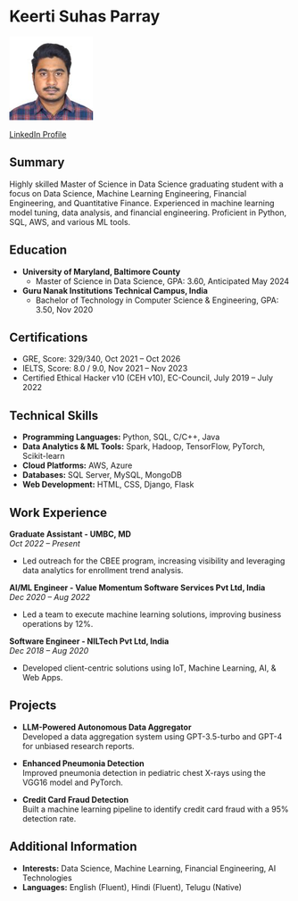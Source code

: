 # Keerti Suhas Parray

![Headshot](https://github.com/AnoZee/UMBC-DATA606-Capstone/blob/f2bc0dda24ce151708a4c0dd12ac52dc77128e76/docs/US%20VPhoto.jpg)


[LinkedIn Profile](https://linkedin.com/in/suhasparray)

## Summary
Highly skilled Master of Science in Data Science graduating student with a focus on Data Science, Machine Learning Engineering, Financial Engineering, and Quantitative Finance. Experienced in machine learning model tuning, data analysis, and financial engineering. Proficient in Python, SQL, AWS, and various ML tools.

## Education
- **University of Maryland, Baltimore County**
  - Master of Science in Data Science, GPA: 3.60, Anticipated May 2024
- **Guru Nanak Institutions Technical Campus, India**
  - Bachelor of Technology in Computer Science & Engineering, GPA: 3.50, Nov 2020

## Certifications
- GRE, Score: 329/340, Oct 2021 – Oct 2026
- IELTS, Score: 8.0 / 9.0, Nov 2021 – Nov 2023
- Certified Ethical Hacker v10 (CEH v10), EC-Council, July 2019 – July 2022

## Technical Skills
- **Programming Languages:** Python, SQL, C/C++, Java
- **Data Analytics & ML Tools:** Spark, Hadoop, TensorFlow, PyTorch, Scikit-learn
- **Cloud Platforms:** AWS, Azure
- **Databases:** SQL Server, MySQL, MongoDB
- **Web Development:** HTML, CSS, Django, Flask

## Work Experience
**Graduate Assistant - UMBC, MD**  
_Oct 2022 – Present_
- Led outreach for the CBEE program, increasing visibility and leveraging data analytics for enrollment trend analysis.

**AI/ML Engineer - Value Momentum Software Services Pvt Ltd, India**  
_Dec 2020 – Aug 2022_
- Led a team to execute machine learning solutions, improving business operations by 12%.

**Software Engineer - NILTech Pvt Ltd, India**  
_Dec 2018 – Aug 2020_
- Developed client-centric solutions using IoT, Machine Learning, AI, & Web Apps.

## Projects
- **LLM-Powered Autonomous Data Aggregator**  
  Developed a data aggregation system using GPT-3.5-turbo and GPT-4 for unbiased research reports.

- **Enhanced Pneumonia Detection**  
  Improved pneumonia detection in pediatric chest X-rays using the VGG16 model and PyTorch.

- **Credit Card Fraud Detection**  
  Built a machine learning pipeline to identify credit card fraud with a 95% detection rate.

## Additional Information
- **Interests:** Data Science, Machine Learning, Financial Engineering, AI Technologies
- **Languages:** English (Fluent), Hindi (Fluent), Telugu (Native)

